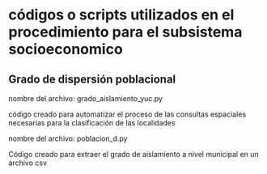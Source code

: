 # códigos o scripts utilizados en el procedimiento para el subsistema socioeconomico

## Grado de dispersión poblacional 

nombre del archivo: grado_aislamiento_yuc.py

código creado para automatizar el proceso de las consultas espaciales necesarias para la clasificación de las localidades

nombre del archivo: poblacion_d.py

Código creado para extraer el grado de aíslamiento a nivel municipal en un archivo csv

